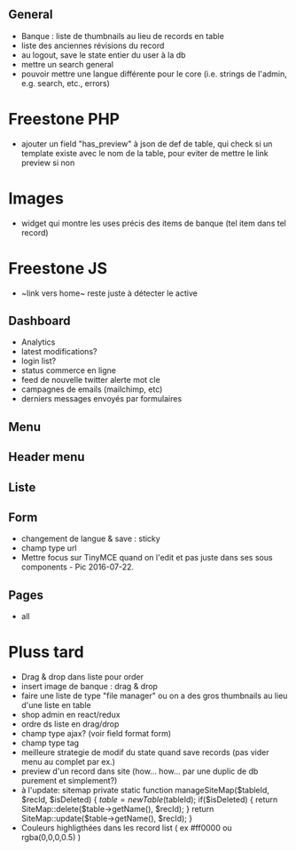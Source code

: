 ## General
- Banque : liste de thumbnails au lieu de records en table
- liste des anciennes révisions du record
- au logout, save le state entier du user à la db
- mettre un search general
- pouvoir mettre une langue différente pour le core (i.e. strings de l'admin, e.g. search, etc., errors)

# Freestone PHP
- ajouter un field "has_preview" à json de def de table, qui check si un template existe avec le nom de la table, pour eviter de mettre le link preview si non


# Images
- widget qui montre les uses précis des items de banque (tel item dans tel record)

# Freestone JS
- ~link vers home~ reste juste à détecter le active

## Dashboard
- Analytics
- latest modifications?
- login list?
- status commerce en ligne
- feed de nouvelle twitter alerte mot cle
- campagnes de emails (mailchimp, etc)
- derniers messages envoyés par formulaires

## Menu

## Header menu
## Liste

## Form
- changement de langue & save : sticky
- champ type url
- Mettre focus sur TinyMCE quand on l'edit et pas juste dans ses sous components - Pic 2016-07-22.

## Pages
- all

# Pluss tard
- Drag & drop dans liste pour order
- insert image de banque : drag & drop
- faire une liste de type "file manager" ou on a des gros thumbnails au lieu d'une liste en table
- shop admin en react/redux
- ordre ds liste en drag/drop
- champ type ajax? (voir field format form)
- champ type tag
- meilleure strategie de modif du state quand save records (pas vider menu au complet par ex.) 
- preview d'un record dans site (how... how... par une duplic de db purement et simplement?)
- à l'update: sitemap
	private static function manageSiteMap($tableId, $recId, $isDeleted) {
		$table = new Table($tableId);
		if($isDeleted) {
			return SiteMap::delete($table->getName(), $recId);
		}
		return SiteMap::update($table->getName(), $recId);
	}
- Couleurs highligthées dans les record list ( ex #ff0000 ou rgba(0,0,0,0.5) )
